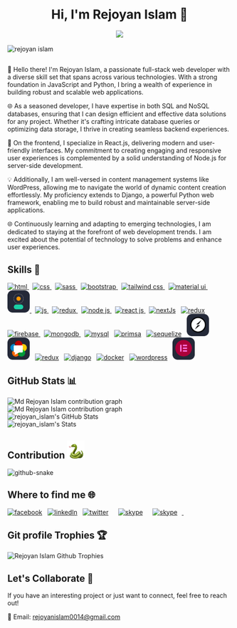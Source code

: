 <h1 align="center">Hi, I'm Rejoyan Islam 👋</h1>

<p align="center">
  <a href="https://git.io/typing-svg"><img src="https://readme-typing-svg.herokuapp.com/?font=Fira+Code&pause=200&random=false&lines=Quick%20Learner;Friendly;Dedicated&width=160"></a>
</p>

<p align="left"> <img src="https://komarev.com/ghpvc/?username=md-rejoyan-islam" &label=Profile%20views&color=0e75b6&style=flat" alt="rejoyan islam" /> </p>

##

👋 Hello there! I'm Rejoyan Islam, a passionate full-stack web developer with a diverse skill set that spans across various technologies. With a strong foundation in JavaScript and Python, I bring a wealth of experience in building robust and scalable web applications.

🌐 As a seasoned developer, I have expertise in both SQL and NoSQL databases, ensuring that I can design efficient and effective data solutions for any project. Whether it's crafting intricate database queries or optimizing data storage, I thrive in creating seamless backend experiences.

🚀 On the frontend, I specialize in React.js, delivering modern and user-friendly interfaces. My commitment to creating engaging and responsive user experiences is complemented by a solid understanding of Node.js for server-side development.

💡 Additionally, I am well-versed in content management systems like WordPress, allowing me to navigate the world of dynamic content creation effortlessly. My proficiency extends to Django, a powerful Python web framework, enabling me to build robust and maintainable server-side applications.

🌐 Continuously learning and adapting to emerging technologies, I am dedicated to staying at the forefront of web development trends. I am excited about the potential of technology to solve problems and enhance user experiences.

## Skills 🚀 

<p align="left">
  <!-- html logo  -->
  <a href="https://www.w3.org/html/">
    <img src="https://skillicons.dev/icons?i=html" alt="html" title="HTML" />
  </a>
  &nbsp;
  <!-- css logo  -->
  <a href="https://www.w3.org/Style/CSS/">
    <img src="https://skillicons.dev/icons?i=css" alt="css" title="CSS" />
  </a>
  &nbsp;
  <!-- sass logo  -->
  <a href="https://sass-lang.com/">
    <img src="https://skillicons.dev/icons?i=sass" alt="sass" title="SASS" />
  </a>
  &nbsp;
  <!-- bootstrap logo -->
  <a href="https://getbootstrap.com/">
    <img
      src="https://skillicons.dev/icons?i=bootstrap"
      alt="bootstrap"
      title="BootStrap"
    />
  </a>
  &nbsp;
  <!-- tailwind css logo -->
  <a href="https://tailwindcss.com/">
    <img
      src="https://skillicons.dev/icons?i=tailwind"
      alt="tailwind css"
      title="Tailwind CSS"
    />
  </a>
  &nbsp;
  <!-- material ui logo -->
  <a href="https://mui.com/">
    <img
      src="https://skillicons.dev/icons?i=materialui"
      alt="material ui"
      title="Material UI"
    />
  </a>
  &nbsp;
  <!-- daisy ui logo -->
  <a href="https://daisyui.com/">
    <img
      src="./images/daisyui.png"
      width="50px"
      alt="daisyui"
      title="DaisyUI"
    />
  </a>
  &nbsp;
  <!-- javascript logo -->
  <a href="https://developer.mozilla.org/en-US/docs/Web/JavaScript">
    <img src="https://skillicons.dev/icons?i=js" alt="js" title="JavaScript" />
  </a>
  &nbsp;
  <!-- typescript logo -->
  <a href="https://www.typescriptlang.org/">
    <img
      src="https://skillicons.dev/icons?i=ts"
      alt="redux"
      title="TypeScript"
    />
  </a>
  &nbsp;
  <!-- node js logo -->
  <a href="https://nodejs.org/en/"
    ><img
      src="https://skillicons.dev/icons?i=nodejs"
      alt="node js"
      title="Node JS"
    />
  </a>
  &nbsp;
  <!-- react js logo  -->
  <a href="https://react.dev/"
    ><img
      src="https://skillicons.dev/icons?i=react"
      alt="react js"
      title="React JS"
    />
  </a>
  &nbsp;
  <!-- next js logo  -->
  <a href="https://nextjs.org/">
    <img
      src="https://skillicons.dev/icons?i=nextjs"
      alt="nextJs"
      title="NextJS"
  /></a>
  &nbsp;
  <!-- redux logo -->
  <a href="https://redux.js.org/">
    <img src="https://skillicons.dev/icons?i=redux" alt="redux" title="Redux"
  /></a>
  &nbsp;
  <!-- firebase logo -->
  <a href="https://firebase.google.com/"
    ><img
      src="https://skillicons.dev/icons?i=firebase"
      alt="firebase"
      title="Firebase"
    />
  </a>
  &nbsp;
  <!-- mongodb logo -->
  <a href="https://www.mongodb.com/"
    ><img
      src="https://skillicons.dev/icons?i=mongodb"
      alt="mongodb"
      title="MongoDB"
    />
  </a>
  &nbsp;
  <!-- mysql logo -->
  <a href="https://www.mysql.com/">
    <img src="https://skillicons.dev/icons?i=mysql" alt="mysql" title="MySQL"
  /></a>
  &nbsp;
  <!-- prisma orm logo -->
  <a href="https://www.prisma.io/">
    <img
      src="https://skillicons.dev/icons?i=prisma"
      alt="primsa"
      title="Prisma"
  /></a>
  &nbsp;
  <!-- sequelize logo -->
  <a href="https://sequelize.org/">
    <img
      src="https://skillicons.dev/icons?i=sequelize"
      alt="sequelize"
      title="Sequelize"
  /></a>
  &nbsp;
  <!-- socket.io logo -->
  <a href="https://socket.io/">
    <img
      src="./images/socketIo.png"
      width="50px"
      alt="socketio"
      title="SocketIO"
  /></a>
  &nbsp;
  <!-- webRTC logo -->
  <a href="https://webrtc.org/">
    <img src="./images/webrtc.png" width="50px" alt="webrtc" title="WebRTC"
  /></a>
  &nbsp;
  <!-- python logo -->
  <a href="https://www.python.org/">
    <img src="https://skillicons.dev/icons?i=python" alt="redux" title="Python"
  /></a>
  &nbsp;
  <!-- django logo -->
  <a href="https://www.djangoproject.com/">
    <img
      src="https://skillicons.dev/icons?i=django"
      alt="django"
      title="Django"
  /></a>
  &nbsp;
  <!-- flask logo -->
  <a href="https://www.docker.com/">
    <img
      src="https://skillicons.dev/icons?i=docker"
      alt="docker"
      title="Docker"
  /></a>
  &nbsp;
  <!-- docker logo  -->
  <a href="https://wordpress.org">
    <img
      src="https://skillicons.dev/icons?i=wordpress"
      alt="wordpress"
      title="WordPress"
  /></a>
  &nbsp;
  <!-- elementor logo  -->
  <a href="https://elementor.com/">
    <img
      src="./images/elementor.png"
      width="50px"
      alt="elementor"
      title="Elementor"
  /></a>
  &nbsp;
</p>

## GitHub Stats 📊

<picture>
  <source media="(prefers-color-scheme: dark)" srcset="http://github-profile-summary-cards.vercel.app/api/cards/profile-details?username=md-rejoyan-islam&theme=aura" />
  <source media="(prefers-color-scheme: light)" srcset="http://github-profile-summary-cards.vercel.app/api/cards/profile-details?username=md-rejoyan-islam&theme=nord_bright" />
  <img alt="Md Rejoyan Islam contribution graph" src="http://github-profile-summary-cards.vercel.app/api/cards/profile-details?username=md-rejoyan-islam&theme=nord_bright" />
</picture>
<br/>
<picture>
  <source media="(prefers-color-scheme: dark)" srcset="https://github-readme-stats.vercel.app/api/top-langs?username=md-rejoyan-islam&show_icons=true&locale=en&layout=compact&theme=aura&border_color=15141b" />
  <source media="(prefers-color-scheme: light)" srcset="https://github-readme-stats.vercel.app/api/top-langs?username=md-rejoyan-islam&show_icons=true&locale=en&layout=compact&bg_color=eceff4&border_color=eceff4" />
  <img alt="Md Rejoyan Islam contribution graph" src="https://github-readme-stats.vercel.app/api/top-langs?username=md-rejoyan-islam&show_icons=true&locale=en&layout=compact&bg_color=eceff4&border_color=eceff4" />
</picture>
<br/>
<picture>
  <source media="(prefers-color-scheme: dark)" srcset="https://github-readme-stats.vercel.app/api?username=md-rejoyan-islam&show_icons=true&locale=en&theme=aura&border_color=15141b" />
  <source media="(prefers-color-scheme: light)" srcset="https://github-readme-stats.vercel.app/api?username=md-rejoyan-islam&show_icons=true&locale=en&bg_color=eceff4&border_color=eceff4" />
  <img alt="rejoyan_islam's GitHub Stats" src="https://github-readme-stats.vercel.app/api?username=md-rejoyan-islam&show_icons=true&locale=en&theme=aura&border_color=15141b&bg_color=eceff4&border_color=eceff4" />
</picture>
<br/>
<picture>
  <source media="(prefers-color-scheme: dark)" srcset="https://github-readme-streak-stats.herokuapp.com/?user=md-rejoyan-islam&theme=aura&border=15141b" />
  <source media="(prefers-color-scheme: light)" srcset="https://github-readme-streak-stats.herokuapp.com/?user=md-rejoyan-islam&background=eceff4&border=eceff4" />
  <img alt="rejoyan_islam's Stats" src="https://github-readme-stats.vercel.app/api?username=md-rejoyan-islam&show_icons=true&locale=en&theme=aura&border_color=15141b&bg_color=eceff4&border_color=eceff4" />
</picture>

## Contribution <img alt="Snake Image" height="40px" src="./images/snake.gif" width="40px">

<picture>
  <source media="(prefers-color-scheme: dark)" srcset="https://github.com/md-rejoyan-islam/md-rejoyan-islam/blob/output/github-contribution-grid-snake-dark.svg" />
  <source media="(prefers-color-scheme: light)" srcset="https://github.com/md-rejoyan-islam/md-rejoyan-islam/blob/output/github-contribution-grid-snake.svg" />
  <img alt="github-snake" src="github-snake.svg" />
</picture>

## Where to find me 🌐

<p align="left">

<a href="https://www.facebook.com/md.rej0yan.islam"><img src="https://img.shields.io/badge/facebook-0866ff?style=flat-square&logo=facebook&logoColor=white"    height="25px" alt="facebook" title="Facebook"></a> &nbsp;
<a href="https://www.linkedin.com/in/md-rejoyan-islam/"><img src="https://img.shields.io/badge/linkedIn-0077b5?style=flat-square&logo=linkedin&logoColor=white"   height="25px" alt="linkedIn" title="LinkedIn"></a> &nbsp;
<a href="https://twitter.com/md_rejoyanislam"><img src="https://img.shields.io/badge/twitter-1d9bf0?style=flat-square&logo=twitter&logoColor=white" style="padding-right: 10px;display:inline;" height="25px" alt="twitter" title="Twitter"></a> &nbsp;
<a href="https://join.skype.com/invite/puxgViZihWnh"><img src="https://img.shields.io/badge/skype-0098d5?style=flat-square&logo=skype&logoColor=white" style="padding-right: 10px;display:inline;"  height="25px" alt="skype" title="Skype"></a> &nbsp;
<a href="https://discord.com/users/788296371991478312"><img src="https://img.shields.io/badge/discord-5562ea?style=flat-square&logo=discord&logoColor=white" style="padding-right: 10px;display:inline;"  height="25px" alt="skype" title="Discord"> </a> &nbsp;

</p>

## Git profile Trophies :trophy:

<picture>
  <source media="(prefers-color-scheme: dark)" srcset="https://github-profile-trophy.vercel.app/?username=md-rejoyan-islam&theme=radical&margin-w=5" />
  <source media="(prefers-color-scheme: light)" srcset="https://github-profile-trophy.vercel.app/?username=md-rejoyan-islam&margin-w=5" />
  <img alt="Rejoyan Islam Github Trophies" src="https://github-profile-trophy.vercel.app/?username=md-rejoyan-islam&margin-w=5" />
</picture>

## Let's Collaborate 🚀

If you have an interesting project or just want to connect, feel free to reach out!

📧 Email: rejoyanislam0014@gmail.com
